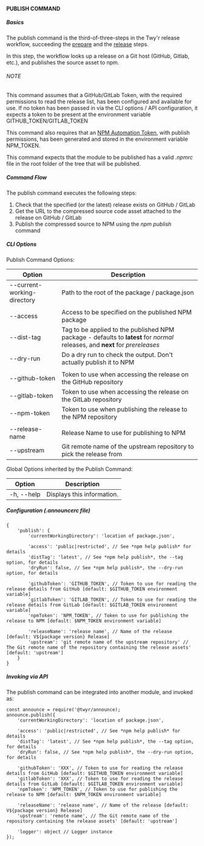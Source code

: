 #### PUBLISH COMMAND

##### Basics
The publish command is the third-of-three-steps in the Twy'r release workflow,
succeeding the [prepare](PREPARE_COMMAND.md) and the [release](RELEASE_COMMAND.md)
steps.

In this step, the workflow looks up a release on a Git host (GitHub, Gitlab, etc.), and publishes the source asset to npm.

###### NOTE
This command assumes that a GitHub/GitLab Token, with the required permissions to read the release list,
has been configured and available for use. If no token has been passed in via the CLI options /
API configuration, it expects a token to be present at the environment variable GITHUB_TOKEN/GITLAB_TOKEN

This command also requires that an [NPM Automation Token](https://docs.npmjs.com/creating-and-viewing-access-tokens),
with publish permissions, has been generated and stored in the environment variable NPM_TOKEN.

This command expects that the module to be published has a valid *.npmrc* file in the root
folder of the tree that will be published.

##### Command Flow

The publish command executes the following steps:

1. Check that the specified (or the latest) release exists on GitHub / GitLab
1. Get the URL to the compressed source code asset attached to the release on GitHub / GitLab
1. Publish the compressed source to NPM using the *npm publish* command

##### CLI Options

Publish Command Options:

| Option | Description |
| --- | --- |
| --current-working-directory | Path to the root of the package / package.json  |
|   |   |
| --access | Access to be specified on the published NPM package |
| --dist-tag | Tag to be applied to the published NPM package - defaults to **latest** for *normal* releases, and **next** for *prereleases* |
| --dry-run | Do a dry run to check the output. Don't actually publish it to NPM |
|   |   |
| --github-token | Token to use when accessing the release on the GitHub repository |
| --gitlab-token | Token to use when accessing the release on the GitLab repository |
| --npm-token | Token to use when publishing the release to the NPM repository |
|   |   |
| --release-name | Release Name to use for publishing to NPM |
| --upstream | Git remote name of the upstream repository to pick the release from |

Global Options inherited by the Publish Command:

| Option | Description |
| --- | --- |
| -h, --help | Displays this information. |

##### Configuration (.announcerc file)

```
{
    'publish': {
		'currentWorkingDirectory': 'location of package.json',

        'access': 'public|restricted', // See *npm help publish* for details
        'distTag': 'latest', // See *npm help publish*, the --tag option, for details
        'dryRun': false, // See *npm help publish*, the --dry-run option, for details

        'githubToken': 'GITHUB_TOKEN', // Token to use for reading the release details from GitHub [default: $GITHUB_TOKEN environment variable]
        'gitlabToken': 'GITLAB_TOKEN', // Token to use for reading the release details from GitLab [default: $GITLAB_TOKEN environment variable]
        'npmToken': 'NPM_TOKEN', // Token to use for publishing the release to NPM [default: $NPM_TOKEN environment variable]

        'releaseName': 'release name', // Name of the release [default: V${package version} Release]
        'upstream': 'git remote name of the upstream repository' // The Git remote name of the repository containing the release assets' [default: 'upstream']
    }
}
```

##### Invoking via API

The publish command can be integrated into another module, and invoked as:

```
const announce = require('@twyr/announce);
announce.publish({
	'currentWorkingDirectory': 'location of package.json',

    'access': 'public|restricted', // See *npm help publish* for details
    'distTag': 'latest', // See *npm help publish*, the --tag option, for details
    'dryRun': false, // See *npm help publish*, the --dry-run option, for details

    'githubToken': 'XXX', // Token to use for reading the release details from GitHub [default: $GITHUB_TOKEN environment variable]
    'gitlabToken': 'XXX', // Token to use for reading the release details from GitLab [default: $GITLAB_TOKEN environment variable]
    'npmToken': 'NPM_TOKEN', // Token to use for publishing the release to NPM [default: $NPM_TOKEN environment variable]

    'releaseName': 'release name', // Name of the release [default: V${package version} Release]
    'upstream': 'remote name', // The Git remote name of the repository containing the release assets' [default: 'upstream']

    'logger': object // Logger instance
});
```
